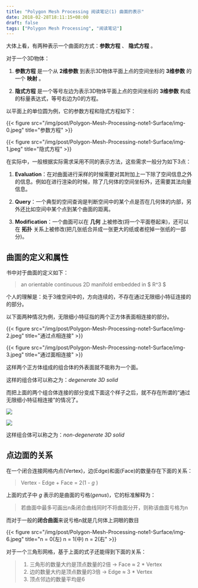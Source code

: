 ```yaml
---
title: "Polygon Mesh Processing 阅读笔记(1) 曲面的表示"
date: 2018-02-28T18:11:15+08:00
draft: false
tags: ["Polygon Mesh Processing", "阅读笔记"]
---
```

<!--more-->

大体上看，有两种表示一个曲面的方式：**参数方程** 、 **隐式方程** 。

对于一个3D物体：

1. **参数方程** 是一个从 **2维参数** 到表示3D物体平面上点的空间坐标的 **3维参数** 的一个 **映射** 。

2. **隐式方程** 是一个等号左边为表示3D物体平面上点的空间坐标的 **3维参数** 构成的标量表达式，等号右边为0的方程。

以平面上的单位圆为例，它的参数方程和隐式方程如下：

{{< figure src="/img/post/Polygon-Mesh-Processing-note1-Surface/img-0.jpeg" title="参数方程" >}}

{{< figure src="/img/post/Polygon-Mesh-Processing-note1-Surface/img-1.jpeg" title="隐式方程" >}}

在实际中，一般根据实际需求采用不同的表示方法，这些需求一般分为如下3点：

1. **Evaluation**：在对曲面进行采样的时候需要对其附加上一下除了空间信息之外的信息。例如在进行渲染的时候，除了几何体的空间坐标外，还需要其法向量信息。

2. **Query**：一个典型的空间查询是判断空间中的某个点是否在几何体的内部，另外还比如空间中某个点到某个曲面的距离。

3. **Modification**：一个曲面可以在 **几何** 上被修改(将一个平面卷起来)，还可以在 **拓扑** 关系上被修改(把几张纸合并成一张更大的纸或者挖掉一张纸的一部分)。

## 曲面的定义和属性

书中对于曲面的定义如下：

>an orientable continuous 2D manifold embedded in $ R^3 $

个人的理解是：处于3维空间中的，方向连续的，不存在通过无限细小特征连接的的部分。

以下面两种情况为例，无限细小特征指的两个正方体表面相连接的部分。

{{< figure src="/img/post/Polygon-Mesh-Processing-note1-Surface/img-2.jpeg" title="通过点相连接" >}}

{{< figure src="/img/post/Polygon-Mesh-Processing-note1-Surface/img-3.jpeg" title="通过面相连接" >}}

这样两个正方体组成的组合体的外表面就不能称为一个面。

这样的组合体可以称之为：*degenerate 3D solid*

而把上面的两个组合体连接的部分变成下面这个样子之后，就不存在所谓的“通过无限细小特征相连接”的情况了。

![](/img/post/Polygon-Mesh-Processing-note1-Surface/img-4.jpeg)

![](/img/post/Polygon-Mesh-Processing-note1-Surface/img-5.jpeg)

这样组合体可以称之为：*non-degenerate 3D solid*

## 点边面的关系

在一个闭合连接网格内点(Vertex)，边(Edge)和面(Face)的数量存在下面的关系：

> Vertex - Edge + Face = 2(1 - *g* )

上面的式子中 *g* 表示的是曲面的亏格(*genus*)，它的标准解释为：

>若曲面中最多可画出n条闭合曲线同时不将曲面分开，则称该曲面亏格为n

而对于一般的**闭合曲面**来说亏格n就是几何体上洞眼的数目

{{< figure src="/img/post/Polygon-Mesh-Processing-note1-Surface/img-6.jpeg" title="n = 0(左) n = 1(中) n = 2(右" >}}

对于一个三角形网格，基于上面的式子还能得到下面的关系：

>1. 三角形的数量大约是顶点数量的2倍 -> Face ≈ 2 * Vertex
>2. 边的数量大约是顶点数量的3倍 -> Edge ≈ 3 * Vertex
>3. 顶点邻边的数量平均是6
